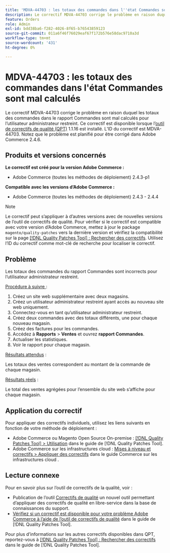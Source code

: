 ```yaml
---
title: 'MDVA-44703 : les totaux des commandes dans l''état Commandes sont mal calculés'
description: Le correctif MDVA-44703 corrige le problème en raison duquel les totaux des commandes dans le rapport Commandes sont mal calculés pour l’utilisateur administrateur restreint. Ce correctif est disponible lorsque l’outil [Outil de correctifs de la qualité (QPT)](https://experienceleague.adobe.com/fr/docs/commerce-operations/tools/quality-patches-tool/quality-patches-tool-to-self-serve-quality-patches) 1.1.16 est installé. L’ID du correctif est MDVA-44703. Notez que le problème est planifié pour être corrigé dans Adobe Commerce 2.4.6.
feature: Orders
role: Admin
exl-id: bdd38ba6-f282-4026-8f65-b76543859123
source-git-commit: 011a6f46f76029eaf67f172b576e58dac9710a3d
workflow-type: tm+mt
source-wordcount: '431'
ht-degree: 0%

---
```


# MDVA-44703 : les totaux des commandes dans l&#39;état Commandes sont mal calculés

Le correctif MDVA-44703 corrige le problème en raison duquel les totaux des commandes dans le rapport Commandes sont mal calculés pour l’utilisateur administrateur restreint. Ce correctif est disponible lorsque l’[outil de correctifs de qualité (QPT)](https://experienceleague.adobe.com/fr/docs/commerce-operations/tools/quality-patches-tool/quality-patches-tool-to-self-serve-quality-patches) 1.1.16 est installé. L’ID du correctif est MDVA-44703. Notez que le problème est planifié pour être corrigé dans Adobe Commerce 2.4.6.

## Produits et versions concernés

**Le correctif est créé pour la version Adobe Commerce :**

* Adobe Commerce (toutes les méthodes de déploiement) 2.4.3-p1

**Compatible avec les versions d’Adobe Commerce :**

* Adobe Commerce (toutes les méthodes de déploiement) 2.4.3 - 2.4.4

>[!NOTE]
>
>Le correctif peut s’appliquer à d’autres versions avec de nouvelles versions de l’outil de correctifs de qualité. Pour vérifier si le correctif est compatible avec votre version d’Adobe Commerce, mettez à jour le package `magento/quality-patches` vers la dernière version et vérifiez la compatibilité sur la page [[!DNL Quality Patches Tool] : Rechercher des correctifs](https://experienceleague.adobe.com/fr/docs/commerce-operations/tools/quality-patches-tool/quality-patches-tool-to-self-serve-quality-patches). Utilisez l’ID du correctif comme mot-clé de recherche pour localiser le correctif.

## Problème

Les totaux des commandes du rapport Commandes sont incorrects pour l’utilisateur administrateur restreint.

<u>Procédure à suivre </u> :

1. Créez un site web supplémentaire avec deux magasins.
1. Créez un utilisateur administrateur restreint ayant accès au nouveau site web uniquement.
1. Connectez-vous en tant qu’utilisateur administrateur restreint.
1. Créez deux commandes avec des totaux différents, une pour chaque nouveau magasin.
1. Créez des factures pour les commandes.
1. Accédez à **Rapports** > **Ventes** et ouvrez **rapport Commandes**.
1. Actualiser les statistiques.
1. Voir le rapport pour chaque magasin.

<u>Résultats attendus</u> :

Les totaux des ventes correspondent au montant de la commande de chaque magasin.

<u>Résultats réels</u> :

Le total des ventes agrégées pour l’ensemble du site web s’affiche pour chaque magasin.

## Application du correctif

Pour appliquer des correctifs individuels, utilisez les liens suivants en fonction de votre méthode de déploiement :

* Adobe Commerce ou Magento Open Source On-premise : [[!DNL Quality Patches Tool] > Utilisation](/help/tools/quality-patches-tool/usage.md) dans le guide de [!DNL Quality Patches Tool].
* Adobe Commerce sur les infrastructures cloud : [Mises à niveau et correctifs > Appliquer des correctifs](https://experienceleague.adobe.com/docs/commerce-cloud-service/user-guide/develop/upgrade/apply-patches.html?lang=fr) dans le guide Commerce sur les infrastructures cloud .

## Lecture connexe

Pour en savoir plus sur l’outil de correctifs de la qualité, voir :

* Publication de l’outil [Correctifs de qualité](https://experienceleague.adobe.com/fr/docs/commerce-operations/tools/quality-patches-tool/quality-patches-tool-to-self-serve-quality-patches) un nouvel outil permettant d’appliquer des correctifs de qualité en libre-service dans la base de connaissances du support.
* [Vérifiez si un correctif est disponible pour votre problème Adobe Commerce à l’aide de l’outil de correctifs de qualité](/help/tools/quality-patches-tool/patches-available-in-qpt/check-patch-for-magento-issue-with-magento-quality-patches.md) dans le guide de [!DNL Quality Patches Tool].

Pour plus d’informations sur les autres correctifs disponibles dans QPT, reportez-vous à [[!DNL Quality Patches Tool] : Rechercher des correctifs](https://experienceleague.adobe.com/tools/commerce-quality-patches/index.html?lang=fr) dans le guide de [!DNL Quality Patches Tool].
